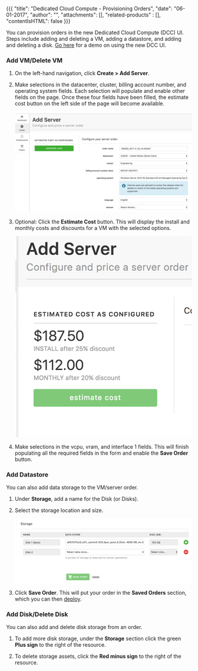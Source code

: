 {{{
"title": "Dedicated Cloud Compute - Provisioning Orders",
"date": "06-01-2017",
"author": "",
"attachments": [],
"related-products" : [],
"contentIsHTML": false
}}}

You can provision orders in the new Dedicated Cloud Compute (DCC) UI. Steps include adding and deleting a VM, adding a datastore, and adding and deleting a disk. [Go here](dcc-ui-demo-videos.md) for a demo on using the new DCC UI.

### Add VM/Delete VM

1. On the left-hand navigation, click **Create > Add Server**.

2. Make selections in the datacenter, cluster, billing account number, and operating system fields. Each selection will populate and enable other fields on the page. Once these four fields have been filled, the estimate cost button on the left side of the page will become available.

    ![dashboard](../../images/dcc-ui-provisioning-orders-1.png)

3. Optional: Click the **Estimate Cost** button. This will display the install and monthly costs and discounts for a VM with the selected options.

    ![dashboard](../../images/dcc-ui-provisioning-orders-2.png)

4. Make selections in the vcpu, vram, and interface 1 fields. This will finish populating all the required fields in the form and enable the **Save Order** button.

### Add Datastore

You can also add data storage to the VM/server order.

1. Under **Storage**, add a name for the Disk (or Disks).

2. Select the storage location and size.

    ![dashboard](../../images/dcc-ui-provisioning-orders-3.png)

3. Click **Save Order**. This will put your order in the **Saved Orders** section, which you can then [deploy](dcc-ui-working-with-orders.md).

### Add Disk/Delete Disk

You can also add and delete disk storage from an order.

1. To add more disk storage, under the **Storage** section click the green **Plus sign** to the right of the resource.

2. To delete storage assets, click the **Red minus sign** to the right of the resource.

